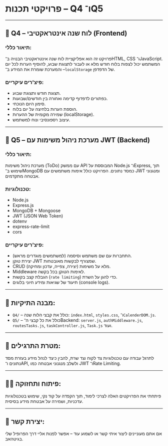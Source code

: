 # פרויקטי תכנות – Q4 ו־Q5
---

## 🔷 Q4 – לוח שנה אינטראקטיבי (Frontend)

### תיאור כללי:
פרויקט זה הוא אפליקציית לוח שנה אינטראקטיבי הבנויה ב־HTML, CSS ו־JavaScript. המשתמש יכול לצפות בלוח חודש מלא או לעבור לתצוגת שבוע, להוסיף הערות לכל יום – והמערכת שומרת את המידע ב־`localStorage` של הדפדפן.

### פיצ'רים עיקריים:
- תצוגת חודש ותצוגת שבוע.
- כפתורים לדפדוף קדימה ואחורה בין חודשים/שבועות.
- סימון היום הנוכחי.
- הוספת הערות בלחיצה על יום בלוח.
- שמירה מקומית של ההערות (localStorage).
- עיצוב רספונסיבי ונוח למשתמש.

---

## 🔷 Q5 – מערכת ניהול משימות עם JWT (Backend)

### תיאור כללי:
מערכת ניהול משימות (ToDo) עם ממשק API המבוססת על Node.js ו־Express, תוך שימוש ב־MongoDB כמסד נתונים. הפרויקט כולל אימות משתמשים עם JWT ומנגנוני אבטחה מתקדמים.

### טכנולוגיות:
- Node.js
- Express.js
- MongoDB + Mongoose
- JWT (JSON Web Token)
- dotenv
- express-rate-limit
- cors

### פיצ'רים עיקריים:
- התחברות עם שם משתמש וסיסמה (למשתמשים מוגדרים מראש).
- יצירת טוקן JWT שמצורף לבקשות מאובטחות.
- CRUD מלא על משימות (יצירה, צפייה, עדכון ומחיקה).
- Middleware לאימות הטוקן בכל בקשה.
- הגבלת קצב בקשות (`rate limiting`) כדי להגן על השרת.
- תיעוד של שגיאות ומידע חיוני בלוגים (console logs).

---

## 📁 מבנה התיקיות:

- `Q4/` – כולל את קבצי הלוח שנה: `index.html`, `styles.css`, ו־`CalenderDOM.js`.
- `Q5/` – כולל את כל קבצי ה־Backend: `server.js`, `authMiddleware.js`, `routesTasks.js`, `taskController.js`, `Task.js` ועוד.

---

## 🎯 מטרת התרגילים:

לתרגל עבודה עם טכנולוגיות צד לקוח וצד שרת, להבין כיצד לנהל מידע בעזרת מסד נתונים ו־API, ולשלב מנגנוני אבטחה כמו JWT ו־Rate Limiting.

---

## 🧑‍💻 פיתוח ותחזוקה:
פיתחתי את הפרויקטים האלה לצרכי לימוד, תוך הקפדה על קוד נקי, שימוש בטכנולוגיות עדכניות, ושמירה על אבטחת מידע בסיסית.

---

## 👋 יצירת קשר:
אם אתם מעוניינים ליצור איתי קשר או לשמוע עוד – אפשר לפנות אליי דרך הפרופיל שלי בגיטהאב.

